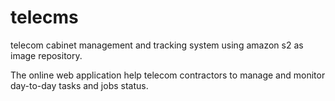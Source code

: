 # telecms
telecom cabinet management and tracking system using amazon s2 as image repository.


The online web application help telecom contractors to manage and monitor day-to-day tasks and jobs status.
